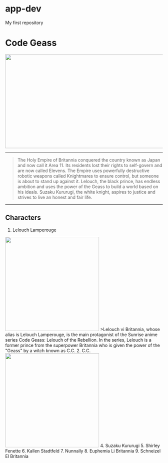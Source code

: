 # app-dev
My first repository
# **Code Geass**
<img src="https://m.media-amazon.com/images/S/pv-target-images/f6229414d529451c2677a18db912a09fc8ee78a78669cf7043acbc8d952a6f8c.jpg" width="1000" height="300"/>

---
>The Holy Empire of Britannia conquered the country known as Japan and now call it Area 11. Its residents lost their rights to self-govern and are now called Elevens. The Empire uses powerfully destructive robotic weapons called Knightmares to ensure control, but someone is about to stand up against it. Lelouch, the black prince, has endless ambition and uses the power of the Geass to build a world based on his ideals. Suzaku Kururugi, the white knight, aspires to justice and strives to live an honest and fair life.

---
## **Characters**
1. Lelouch Lamperouge 
<img src="https://static.wikia.nocookie.net/codegeass/images/6/6a/LelouchviBritannia.jpg/revision/latest?cb=20120107132514" width="300" height="300"/>
>Lelouch vi Britannia, whose alias is Lelouch Lamperouge, is the main protagonist of the Sunrise anime series Code Geass: Lelouch of the Rebellion. In the series, Lelouch is a former prince from the superpower Britannia who is given the power of the "Geass" by a witch known as C.C.
2. C.C.
<img src="https://static.wikia.nocookie.net/codegeass/images/f/f8/C.C.20.jpg/revision/latest?cb=20120108105947" width="300" height="300"/>
4. Suzaku Kururugi 
5. Shirley Fenette 
6. Kallen Stadtfeld 
7. Nunnally 
8. Euphemia Li Britannia 
9. Schneizel El Britannia
